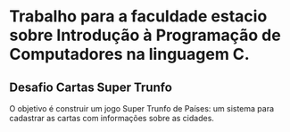 # Trabalho para a faculdade estacio sobre Introdução à Programação de Computadores na linguagem C.

## Desafio Cartas Super Trunfo

O objetivo é construir um jogo Super Trunfo de Países: um sistema para cadastrar as cartas com informações sobre as cidades.